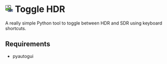 # <img src="icon.png" width="24" alt="App Icon"> Toggle HDR

A really simple Python tool to toggle between HDR and SDR using keyboard shortcuts.



## Requirements

* pyautogui
